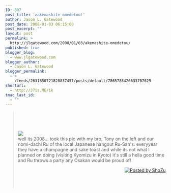 ```yaml
---
ID: 807
post_title: '>akemashite omedetou!'
author: Jason L. Gatewood
post_date: 2008-01-03 06:15:00
post_excerpt: ""
layout: post
permalink: >
  http://jlgatewood.com/2008/01/03/akemashite-omedetou/
published: true
blogger_blog:
  - www.jlgatewood.com
blogger_author:
  - Jason L. Gatewood
blogger_permalink:
  - >
    /feeds/2631850721828837457/posts/default/7865785426633707629
shorturl:
  - http://J7is.ME/ik
tmac_last_id:
  - ""
---
```

><br /><div xmlns='http://www.w3.org/1999/xhtml'><br /><p><a href="http://media.shozu.com/cache/portal/media/16fefb/33554465"><img src="http://media.shozu.com/cache/portal/media/16fefb/33554465_journal" /></a><br />well its 2008...  took this pic with my bro, Tony on the left and our nomi-dachi Ru of the local Japanese hangout Ru-San's.  everyyear they have a champagne and sake toast and while its not what I planned on doing (visiting Kyomizu in Kyoto) it's still a hella good time and Ru throws a party any Osakan would be proud of!</p><p align='right'><a target="_blank" href="http://www.shozu.com/?utm_source=upload_tag&utm_medium=graphic"><img border="0" alt="Posted by ShoZu" src="http://www.jlgatewood.com/wp-content/uploads/2010/10/logo_blog.gif" /></a></p><br /></div><br />